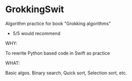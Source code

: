 # GrokkingSwit
Algorithm practice for book "Grokking algorithms"
- 5/5 would recommend


WHY: 

To rewrite Python based code in Swift as practice

WHAT: 

Basic algos. Binary search, Quick sort, Selection sort, etc. 




